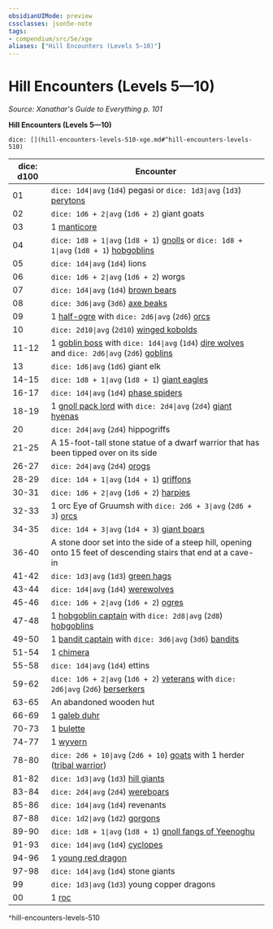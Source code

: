 ```yaml
---
obsidianUIMode: preview
cssclasses: json5e-note
tags:
- compendium/src/5e/xge
aliases: ["Hill Encounters (Levels 5—10)"]
---
```

# Hill Encounters (Levels 5—10)
*Source: Xanathar's Guide to Everything p. 101* 

**Hill Encounters (Levels 5—10)**

`dice: [](hill-encounters-levels-510-xge.md#^hill-encounters-levels-510)`

| dice: d100 | Encounter |
|------------|-----------|
| 01 | `dice: 1d4\|avg` (`1d4`) pegasi or `dice: 1d3\|avg` (`1d3`) [perytons](compendium/bestiary/monstrosity/peryton.md) |
| 02 | `dice: 1d6 + 2\|avg` (`1d6 + 2`) giant goats |
| 03 | 1 [manticore](compendium/bestiary/monstrosity/manticore.md) |
| 04 | `dice: 1d8 + 1\|avg` (`1d8 + 1`) [gnolls](compendium/bestiary/humanoid/gnoll.md) or `dice: 1d8 + 1\|avg` (`1d8 + 1`) [hobgoblins](compendium/bestiary/humanoid/hobgoblin.md) |
| 05 | `dice: 1d4\|avg` (`1d4`) lions |
| 06 | `dice: 1d6 + 2\|avg` (`1d6 + 2`) worgs |
| 07 | `dice: 1d4\|avg` (`1d4`) [brown bears](compendium/bestiary/beast/brown-bear.md) |
| 08 | `dice: 3d6\|avg` (`3d6`) [axe beaks](compendium/bestiary/beast/axe-beak.md) |
| 09 | 1 [half-ogre](compendium/bestiary/giant/half-ogre-ogrillon.md) with `dice: 2d6\|avg` (`2d6`) [orcs](compendium/bestiary/humanoid/orc.md) |
| 10 | `dice: 2d10\|avg` (`2d10`) [winged kobolds](compendium/bestiary/humanoid/winged-kobold.md) |
| 11-12 | 1 [goblin boss](compendium/bestiary/humanoid/goblin-boss.md) with `dice: 1d4\|avg` (`1d4`) [dire wolves](compendium/bestiary/beast/dire-wolf.md) and `dice: 2d6\|avg` (`2d6`) [goblins](compendium/bestiary/humanoid/goblin.md) |
| 13 | `dice: 1d6\|avg` (`1d6`) giant elk |
| 14-15 | `dice: 1d8 + 1\|avg` (`1d8 + 1`) [giant eagles](compendium/bestiary/beast/giant-eagle.md) |
| 16-17 | `dice: 1d4\|avg` (`1d4`) [phase spiders](compendium/bestiary/monstrosity/phase-spider.md) |
| 18-19 | 1 [gnoll pack lord](compendium/bestiary/humanoid/gnoll-pack-lord.md) with `dice: 2d4\|avg` (`2d4`) [giant hyenas](compendium/bestiary/beast/giant-hyena.md) |
| 20 | `dice: 2d4\|avg` (`2d4`) hippogriffs |
| 21-25 | A 15-foot-tall stone statue of a dwarf warrior that has been tipped over on its side |
| 26-27 | `dice: 2d4\|avg` (`2d4`) [orogs](compendium/bestiary/humanoid/orog.md) |
| 28-29 | `dice: 1d4 + 1\|avg` (`1d4 + 1`) [griffons](compendium/bestiary/monstrosity/griffon.md) |
| 30-31 | `dice: 1d6 + 2\|avg` (`1d6 + 2`) [harpies](compendium/bestiary/monstrosity/harpy.md) |
| 32-33 | 1 orc Eye of Gruumsh with `dice: 2d6 + 3\|avg` (`2d6 + 3`) [orcs](compendium/bestiary/humanoid/orc.md) |
| 34-35 | `dice: 1d4 + 3\|avg` (`1d4 + 3`) [giant boars](compendium/bestiary/beast/giant-boar.md) |
| 36-40 | A stone door set into the side of a steep hill, opening onto 15 feet of descending stairs that end at a cave-in |
| 41-42 | `dice: 1d3\|avg` (`1d3`) [green hags](compendium/bestiary/fey/green-hag.md) |
| 43-44 | `dice: 1d4\|avg` (`1d4`) [werewolves](compendium/bestiary/humanoid/werewolf.md) |
| 45-46 | `dice: 1d6 + 2\|avg` (`1d6 + 2`) [ogres](compendium/bestiary/giant/ogre.md) |
| 47-48 | 1 [hobgoblin captain](compendium/bestiary/humanoid/hobgoblin-captain.md) with `dice: 2d8\|avg` (`2d8`) [hobgoblins](compendium/bestiary/humanoid/hobgoblin.md) |
| 49-50 | 1 [bandit captain](compendium/bestiary/humanoid/bandit-captain.md) with `dice: 3d6\|avg` (`3d6`) [bandits](compendium/bestiary/humanoid/bandit.md) |
| 51-54 | 1 [chimera](compendium/bestiary/monstrosity/chimera.md) |
| 55-58 | `dice: 1d4\|avg` (`1d4`) ettins |
| 59-62 | `dice: 1d6 + 2\|avg` (`1d6 + 2`) [veterans](compendium/bestiary/humanoid/veteran.md) with `dice: 2d6\|avg` (`2d6`) [berserkers](compendium/bestiary/humanoid/berserker.md) |
| 63-65 | An abandoned wooden hut |
| 66-69 | 1 [galeb duhr](compendium/bestiary/elemental/galeb-duhr.md) |
| 70-73 | 1 [bulette](compendium/bestiary/monstrosity/bulette.md) |
| 74-77 | 1 [wyvern](compendium/bestiary/dragon/wyvern.md) |
| 78-80 | `dice: 2d6 + 10\|avg` (`2d6 + 10`) [goats](compendium/bestiary/beast/goat.md) with 1 herder ([tribal warrior](compendium/bestiary/humanoid/tribal-warrior.md)) |
| 81-82 | `dice: 1d3\|avg` (`1d3`) [hill giants](compendium/bestiary/giant/hill-giant.md) |
| 83-84 | `dice: 2d4\|avg` (`2d4`) [wereboars](compendium/bestiary/humanoid/wereboar.md) |
| 85-86 | `dice: 1d4\|avg` (`1d4`) revenants |
| 87-88 | `dice: 1d2\|avg` (`1d2`) [gorgons](compendium/bestiary/monstrosity/gorgon.md) |
| 89-90 | `dice: 1d8 + 1\|avg` (`1d8 + 1`) [gnoll fangs of Yeenoghu](compendium/bestiary/fiend/gnoll-fang-of-yeenoghu.md) |
| 91-93 | `dice: 1d4\|avg` (`1d4`) [cyclopes](compendium/bestiary/giant/cyclops.md) |
| 94-96 | 1 [young red dragon](compendium/bestiary/dragon/young-red-dragon.md) |
| 97-98 | `dice: 1d4\|avg` (`1d4`) stone giants |
| 99 | `dice: 1d3\|avg` (`1d3`) young copper dragons |
| 00 | 1 [roc](compendium/bestiary/monstrosity/roc.md) |
^hill-encounters-levels-510